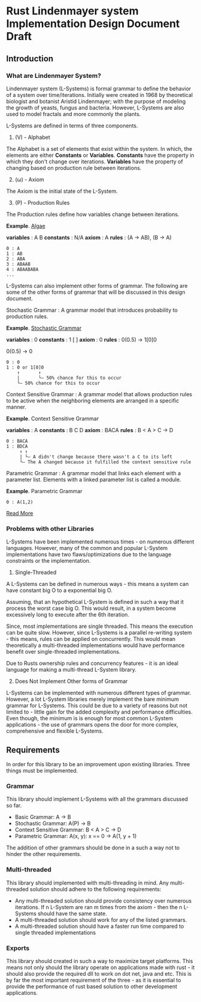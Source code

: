 # Rust Lindenmayer system Implementation Design Document Draft
## Introduction

### What are Lindenmayer System?
Lindenmayer system (L-Systems) is formal grammar to define the behavior of a system over time/iterations. Initially were created in 1968 by theoretical biologist and botanist Aristid Lindenmayer; with the purpose of modeling the growth of yeasts, fungus and bacteria. However, L-Systems are also used to model fractals and more commonly the plants.

L-Systems are defined in terms of three components.

 1. (V) - Alphabet 

The Alphabet is a set of elements that exist within the system. In which, the elements are either **Constants** or **Variables**. **Constants** have the property in which they don't change over iterations. **Variables** have the property of changing based on production rule between iterations.

 2. (ω) - Axiom

The Axiom is the initial state of the L-System.

 3. (P) - Production Rules

The Production rules define how variables change between iterations.

**Example**. [Algae](https://en.wikipedia.org/wiki/L-system#Example_1:_Algae)

**variables** : A B
**constants** : N/A
**axiom**  : A
**rules**  : (A → AB), (B → A)
```
0 : A
1 : AB
2 : ABA
3 : ABAAB
4 : ABAABABA
...
```

L-Systems can also implement other forms of grammar. The following are some of the other forms of grammar that will be discussed in this design document.

Stochastic Grammar
: A grammar model that introduces probability to production rules.

**Example**. [Stochastic Grammar](https://en.wikipedia.org/wiki/L-system#Stochastic_grammars)

**variables** : 0
**constants** : 1 [ ]
**axiom**  : 0
**rules** :
0(0.5) → 1[0]0 

0(0.5) → 0

```
0 : 0
1 : 0 or 1[0]0
    ↑       ↑
    |       └― 50% chance for this to occur
    └― 50% chance for this to occur
```

Context Sensitive Grammar
: A grammar model that allows production rules to be active when the neighboring elements are arranged in a specific manner.

**Example**. Context Sensitive Grammar

**variables** : A
**constants** : B C D
**axiom**  : BACA
**rules** : B < A > C → D
```
0 : BACA
1 : BDCA
     ↑ ↑
     | └― A didn't change because there wasn't a C to its left
     └― The A changed because it fulfilled the context sensitive rule
```

Parametric Grammar
: A grammar model that links each element with a parameter list. Elements with a linked parameter list is called a module. 

**Example**. Parametric Grammar
```
0 : A(1,2)
```

[Read More](https://en.wikipedia.org/wiki/L-system#Types_of_L-systems)

### Problems with other Libraries

L-Systems have been implemented numerous times - on numerous different languages. However, many of the common and popular L-System implementations have two flaws/optimizations due to the language constraints or the implementation.

1. Single-Threaded

A L-Systems can be defined in numerous ways - this means a system can have constant big O to a exponential big O.

Assuming, that an hypothetical L-System is defined in such a way that it process the worst case big O. This would result, in a system become excessively long to execute after the 6th iteration.

Since, most implementations are single threaded. This means the execution can be quite slow. However, since L-Systems is a parallel re-writing system - this means, rules can be applied on concurrently. This would mean theoretically a multi-threaded implementations would have performance benefit over single-threaded implementations.

Due to Rusts ownership rules and concurrency features - it is an ideal language for making a multi-thread L-System library.

2. Does Not Implement Other forms of Grammar

L-Systems can be implemented with numerous different types of grammar. However, a lot L-System libraries merely implement the bare minimum grammar for L-Systems. This could be due to a variety of reasons but not limited to - little gain for the added complexity and performance difficulties. Even though, the minimum is is enough for most common L-System applications - the use of grammars opens the door for more complex, comprehensive and flexible L-Systems.

## Requirements

In order for this library to be an improvement upon existing libraries. Three things must be implemented.

### Grammar

This library should implement L-Systems with all the grammars discussed so far.

 - Basic Grammar: A → B
 - Stochastic Grammar: A(P) -> B
 - Context Sensitive Grammar: B < A > C -> D
 - Parametric Grammar: A(x, y): x == 0 -> A(1, y + 1)

The addition of other grammars should be done in a such a way not to hinder the other requirements.

### Multi-threaded

This library should implemented with multi-threading in mind. Any multi-threaded solution should adhere to the following requirements:

 - Any multi-threaded solution should provide consistency over numerous iterations. If n L-System are ran m times from the axiom - then the n L-Systems should have the same state.
 - A multi-threaded solution should work for any of the listed grammars.
 - A multi-threaded solution should have a faster run time compared to single threaded implementations

### Exports

This library should created in such a way to maximize target platforms. This means not only should the library operate on applications made with rust - it should also provide the required dll to work on dot net, java and etc. This is by far the most important requirement of the three - as it is essential to provide the performance of rust based solution to other development applications.

<!---
## Implementation
### L-System
### Rule
### Stochastic Grammar
### Context Sensitive Grammar
### Parametric Grammar
--->
